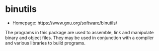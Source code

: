 # binutils

* Homepage: https://www.gnu.org/software/binutils/

The programs in this package are used to assemble, link and manipulate
 binary and object files.  They may be used in conjunction with a compiler
 and various libraries to build programs.
